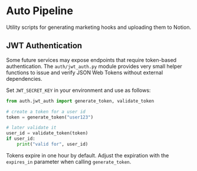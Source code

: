 # Auto Pipeline

Utility scripts for generating marketing hooks and uploading them to Notion.

## JWT Authentication

Some future services may expose endpoints that require token-based authentication. The `auth/jwt_auth.py` module provides very small helper functions to issue and verify JSON Web Tokens without external dependencies.

Set `JWT_SECRET_KEY` in your environment and use as follows:

```python
from auth.jwt_auth import generate_token, validate_token

# create a token for a user id
token = generate_token("user123")

# later validate it
user_id = validate_token(token)
if user_id:
    print("valid for", user_id)
```

Tokens expire in one hour by default. Adjust the expiration with the `expires_in` parameter when calling `generate_token`.
